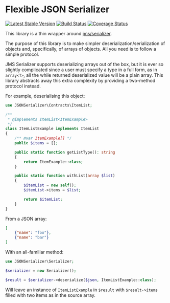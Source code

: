 # Flexible JSON Serializer

[![Latest Stable Version](https://poser.pugx.org/sanmai/json-serializer/v/stable)](https://packagist.org/packages/sanmai/json-serializer)
[![Build Status](https://travis-ci.com/sanmai/json-serializer.svg?branch=master)](https://travis-ci.com/sanmai/json-serializer)
[![Coverage Status](https://coveralls.io/repos/github/sanmai/json-serializer/badge.svg?branch=master)](https://coveralls.io/github/sanmai/json-serializer?branch=master)

This library is a thin wrapper around [jms/serializer](https://github.com/schmittjoh/serializer). 

The purpose of this library is to make simpler deserialization/serialization of objects and, specifically, of arrays of objects. All you need is to follow a simple protocol.

JMS Serializer supports deserializing arrays out of the box, but it is ever so slightly complicated since a user must specify a type in a full form, as in `array<T>`, all the while returned deserialized value will be a plain array. This library abstracts away this extra complexity by providing a two-method protocol instead.

For example, deserialising this object:

```php
use JSONSerializer\Contracts\ItemList;

/**
 * @implements ItemList<ItemExample>
 */
class ItemListExample implements ItemList
{
    /** @var ItemExample[] */
    public $items = [];

    public static function getListType(): string
    {
        return ItemExample::class;
    }

    public static function withList(array $list)
    {
        $itemList = new self();
        $itemList->items = $list;

        return $itemList;
    }
}
```

From a JSON array:
```json
[
    {"name": "foo"},
    {"name": "bar"}
]
```

With an all-familiar method:

```php
use JSONSerializer\Serializer;

$serializer = new Serializer();

$result = $serializer->deserialize($json, ItemListExample::class);
```

Will leave an instance of `ItemListExample` in `$result` with `$result->items` filled with two items as in the source array.

